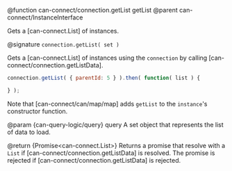 @function can-connect/connection.getList getList
@parent can-connect/InstanceInterface

Gets a [can-connect.List] of instances.

@signature `connection.getList( set )`

Gets a [can-connect.List] of instances using the `connection` by calling
[can-connect/connection.getListData].

```js
connection.getList( { parentId: 5 } ).then( function( list ) {

} );
```

Note that [can-connect/can/map/map] adds `getList` to the `instance`'s
constructor function.


  @param {can-query-logic/query} query A set object that represents the list of data to load.

  @return {Promise<can-connect.List>} Returns a promise that
  resolve with a `List` if [can-connect/connection.getListData] is resolved.  The promise is rejected if [can-connect/connection.getListData] is rejected.

